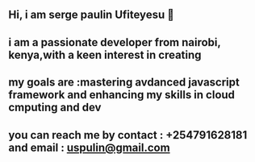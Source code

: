 ## Hi, i am serge paulin Ufiteyesu 👋
## i  am a passionate developer from nairobi, kenya,with a keen interest in creating
## my goals are :mastering avdanced javascript framework and enhancing my skills in cloud cmputing and dev
## you can reach me by contact : +254791628181 and email : uspulin@gmail.com
